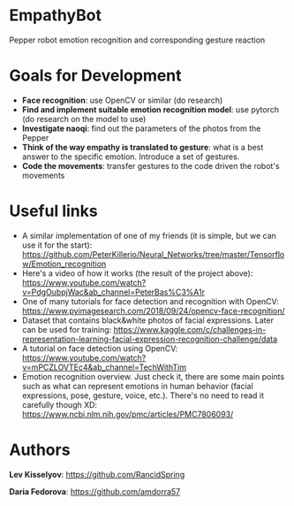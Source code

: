# EmpathyBot
Pepper robot emotion recognition and corresponding gesture reaction

# Goals for Development
- **Face recognition**: use OpenCV or similar (do research)
- **Find and implement suitable emotion recognition model**: use pytorch (do research on the model to use)
- **Investigate naoqi**: find out the parameters of the photos from the Pepper
- **Think of the way empathy is translated to gesture**: what is a best answer to the specific emotion. Introduce a set of gestures.
- **Code the movements**: transfer gestures to the code driven the robot's movements 

# Useful links
* A similar implementation of one of my friends (it is simple, but we can use it for the start): https://github.com/PeterKillerio/Neural_Networks/tree/master/Tensorflow/Emotion_recognition
* Here's a video of how it works (the result of the project above):
https://www.youtube.com/watch?v=PdgOubpjWac&ab_channel=PeterBas%C3%A1r
* One of many tutorials for face detection and recognition with OpenCV:
https://www.pyimagesearch.com/2018/09/24/opencv-face-recognition/
* Dataset that contains black&white photos of facial expressions. Later can be used for training:
https://www.kaggle.com/c/challenges-in-representation-learning-facial-expression-recognition-challenge/data
* A tutorial on face detection using OpenCV:
https://www.youtube.com/watch?v=mPCZLOVTEc4&ab_channel=TechWithTim
* Emotion recognition overview. Just check it, there are some main points such as what can represent emotions in human behavior (facial expressions, pose, gesture, voice, etc.). There's no need to read it carefully though XD:
https://www.ncbi.nlm.nih.gov/pmc/articles/PMC7806093/

# Authors
**Lev Kisselyov**: https://github.com/RancidSpring

**Daria Fedorova**: https://github.com/amdorra57
